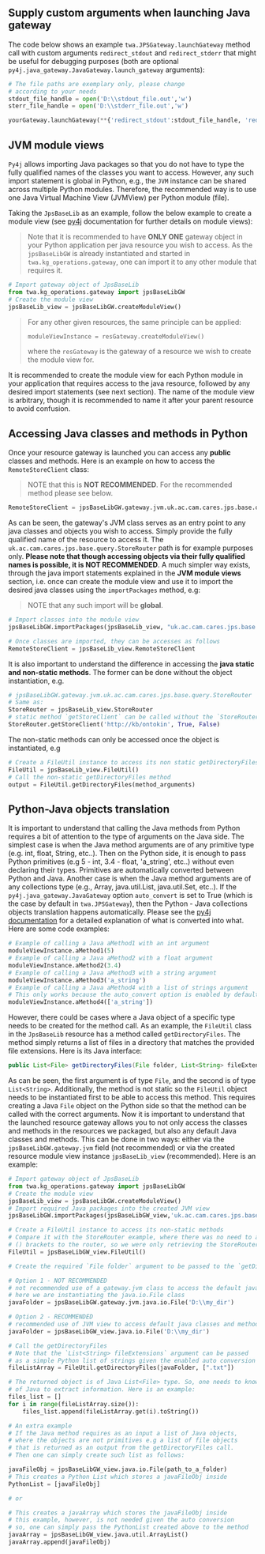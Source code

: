 ## Supply custom arguments when launching Java gateway

The code below shows an example `twa.JPSGateway.launchGateway` method call with custom arguments `redirect_stdout` and `redirect_stderr` that might be useful for debugging purposes (both are optional `py4j.java_gateway.JavaGateway.launch_gateway` arguments):

```python
# The file paths are exemplary only, please change
# according to your needs
stdout_file_handle = open('D:\\stdout_file.out','w')
sterr_file_handle = open('D:\\stderr_file.out','w')

yourGateway.launchGateway(**{'redirect_stdout':stdout_file_handle, 'redirect_stderr':sterr_file_handle})
```


## JVM module views

`Py4j` allows importing Java packages so that you do not have to type the fully qualified names of the classes you want to access. However, any such import statement is global in Python, e.g., the `JVM` instance can be shared across multiple Python modules. Therefore, the recommended way is to use one Java Virtual Machine View (JVMView) per Python module (file). 

Taking the `JpsBaseLib` as an example, follow the below example to create a module view (see [py4j](https://www.py4j.org/advanced_topics.html#importing-packages-with-jvm-views) documentation for further details on module views):

> Note that it is recommended to have **ONLY ONE** gateway object in your Python application per java resource you wish to access. As the `jpsBaseLibGW` is already instantiated and started in `twa.kg_operations.gateway`, one can import it to any other module that requires it.

```python
# Import gateway object of JpsBaseLib
from twa.kg_operations.gateway import jpsBaseLibGW
# Create the module view
jpsBaseLib_view = jpsBaseLibGW.createModuleView()
```

> For any other given resources, the same principle can be applied:
> ```python
> moduleViewInstance = resGateway.createModuleView()
> ```
> where the `resGateway` is the gateway of a resource we wish to create the module view for.

It is recommended to create the module view for each Python module in your application that requires access to the java resource, followed by any desired import statements (see next section). The name of the module view is arbitrary, though it is recommended to name it after your parent resource to avoid confusion.


## Accessing Java classes and methods in Python

Once your resource gateway is launched you can access any **public** classes and methods. Here is an example on how to access the `RemoteStoreClient` class:

> NOTE that this is **NOT RECOMMENDED**. For the recommended method please see below.

```python
RemoteStoreClient = jpsBaseLibGW.gateway.jvm.uk.ac.cam.cares.jps.base.query.RemoteStoreClient
```

As can be seen, the gateway's JVM class serves as an entry point to any java classes and objects you wish to access. Simply provide the fully qualified name of the resource to access it. The `uk.ac.cam.cares.jps.base.query.StoreRouter` path is for example purposes only. **Please note that though accessing objects via their fully qualified names is possible, it is NOT RECOMMENDED**. A much simpler way exists, through the java import statements explained in the **JVM module views** section, i.e. once can create the module view and use it to import the desired java classes using the `importPackages` method, e.g:

> NOTE that any such import will be **global**.

```python
# Import classes into the module view
jpsBaseLibGW.importPackages(jpsBaseLib_view, "uk.ac.cam.cares.jps.base.query.*")

# Once classes are imported, they can be accesses as follows
RemoteStoreClient = jpsBaseLib_view.RemoteStoreClient
```

It is also important to understand the difference in accessing the **java static and non-static methods**. The former can be done without the object instantiation, e.g.

```python
# jpsBaseLibGW.gateway.jvm.uk.ac.cam.cares.jps.base.query.StoreRouter
# Same as:
StoreRouter = jpsBaseLib_view.StoreRouter
# static method `getStoreClient` can be called without the `StoreRouter` instantiation
StoreRouter.getStoreClient('http://kb/ontokin', True, False)
```

The non-static methods can only be accessed once the object is instantiated, e.g

```python
# Create a FileUtil instance to access its non static getDirectoryFiles method
FileUtil = jpsBaseLib_view.FileUtil()
# Call the non-static getDirectoryFiles method
output = FileUtil.getDirectoryFiles(method_arguments)
```


## Python-Java objects translation

It is important to understand that calling the Java methods from Python requires a bit of attention to the type of arguments on the Java side. The simplest case is when the Java method arguments are of any primitive type (e.g. int, float, String, etc..). Then on the Python side, it is enough to pass Python primitives (e.g 5 - int, 3.4 - float, 'a_string', etc..) without even declaring their types. Primitives are automatically converted between Python and Java. Another case is when the Java method arguments are of any collections type (e.g., Array, java.util.List, java.util.Set, etc..). If the `py4j.java_gateway.JavaGateway` option `auto_convert` is set to True (which is the case by default in `twa.JPSGateway`), then the Python - Java collections objects translation happens automatically. Please see the [py4j documentation](https://www.py4j.org/advanced_topics.html#accessing-java-collections-and-arrays-from-python) for a detailed explanation of what is converted into what. Here are some code examples:
```python
# Example of calling a Java aMethod1 with an int argument
moduleViewInstance.aMethod1(5)
# Example of calling a Java aMethod2 with a float argument
moduleViewInstance.aMethod2(3.4)
# Example of calling a Java aMethod3 with a string argument
moduleViewInstance.aMethod3('a_string')
# Example of calling a Java aMethod4 with a list of strings argument
# This only works because the auto_convert option is enabled by default in twa
moduleViewInstance.aMethod4(['a_string'])
```

However, there could be cases where a Java object of a specific type needs to be created for the method call. As an example, the `FileUtil` class in the `JpsBaseLib` resource has a method called `getDirectoryFiles`. The method simply returns a list of files in a directory that matches the provided file extensions. Here is its Java interface:
```java
public List<File> getDirectoryFiles(File folder, List<String> fileExtensions)
```

As can be seen, the first argument is of type `File`, and the second is of type `List<String>`. Additionally, the method is not static so the `FileUtil` object needs to be instantiated first to be able to access this method. This requires creating a Java `File` object on the Python side so that the method can be called with the correct arguments. Now it is important to understand that the launched resource gateway allows you to not only access the classes and methods in the resources we packaged, but also any default Java classes and methods. This can be done in two ways: either via the `jpsBaseLibGW.gateway.jvm` field (not recommended) or via the created resource module view instance `jpsBaseLib_view` (recommended). Here is an example:

```python
# Import gateway object of JpsBaseLib
from twa.kg_operations.gateway import jpsBaseLibGW
# Create the module view
jpsBaseLib_view = jpsBaseLibGW.createModuleView()
# Import required Java packages into the created JVM view
jpsBaseLibGW.importPackages(jpsBaseLibGW_view,'uk.ac.cam.cares.jps.base.util.*')

# Create a FileUtil instance to access its non-static methods
# Compare it with the StoreRouter example, where there was no need to add
# () brackets to the router, so we were only retrieving the StoreRouter class
FileUtil = jpsBaseLibGW_view.FileUtil()

# Create the required `File folder` argument to be passed to the `getDirectoryFiles` method

# Option 1 - NOT RECOMMENDED
# not recommended use of a gateway.jvm class to access the default java classes and methods
# here we are instantiating the java.io.File class
javaFolder = jpsBaseLibGW.gateway.jvm.java.io.File('D:\\my_dir')

# Option 2 - RECOMMENDED
# recommended use of JVM view to access default java classes and methods
javaFolder = jpsBaseLibGW_view.java.io.File('D:\\my_dir')

# Call the getDirectoryFiles
# Note that the `List<String> fileExtensions` argument can be passed
# as a simple Python list of strings given the enabled auto conversion
fileListArray = FileUtil.getDirectoryFiles(javaFolder, [".txt"])

# The returned object is of Java List<File> type. So, one needs to know a bit
# of Java to extract information. Here is an example:
files_list = []
for i in range(fileListArray.size()):
    files_list.append(fileListArray.get(i).toString())

# An extra example
# If the Java method requires as an input a list of Java objects,
# where the objects are not primitives e.g a list of file objects
# that is returned as an output from the getDirectoryFiles call.
# Then one can simply create such list as follows:

javaFileObj = jpsBaseLibGW_view.java.io.File(path_to_a_folder)
# This creates a Python List which stores a javaFileObj inside
PythonList = [javaFileObj]

# or

# This creates a javaArray which stores the javaFileObj inside
# this example, however, is not needed given the auto conversion
# so, one can simply pass the PythonList created above to the method
javaArray = jpsBaseLibGW_view.java.util.ArrayList()
javaArray.append(javaFileObj)
```
